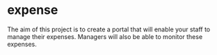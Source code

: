 # expense
 The aim of this project is to create a portal that will enable your staff to manage their expenses. Managers will also be able to monitor these expenses.
